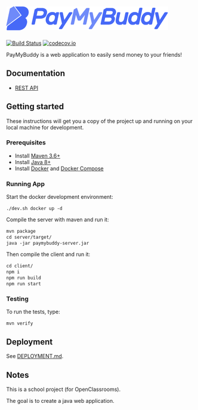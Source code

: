 # [![PayMyBuddy](client/src/assets/img/logo_32@2x.png?raw=true)](https://github.com/np111/P6_pay_my_buddy)
[![Build Status](https://travis-ci.com/np111/P6_pay_my_buddy.svg?branch=master)](https://travis-ci.com/np111/P6_pay_my_buddy) [![codecov.io](https://codecov.io/github/np111/P6_pay_my_buddy/coverage.svg?branch=master)](https://codecov.io/github/np111/P6_pay_my_buddy?branch=master)

PayMyBuddy is a web application to easily send money to your friends!

## Documentation

- [REST API](https://np111.github.io/P6_pay_my_buddy/)

## Getting started

These instructions will get you a copy of the project up and running on your
local machine for development.

### Prerequisites

- Install [Maven 3.6+](https://maven.apache.org/download.cgi)
- Install [Java 8+](https://adoptopenjdk.net/?variant=openjdk8&jvmVariant=hotspot)
- Install [Docker](https://docs.docker.com/get-docker/) and [Docker Compose](https://docs.docker.com/compose/install/)

### Running App

Start the docker development environment:
```
./dev.sh docker up -d
```

Compile the server with maven and run it:
```
mvn package
cd server/target/
java -jar paymybuddy-server.jar
```

Then compile the client and run it:
```
cd client/
npm i
npm run build
npm run start
```

### Testing

To run the tests, type:
```
mvn verify
```

## Deployment

See [DEPLOYMENT.md](./DEPLOYMENT.md).

## Notes

This is a school project (for OpenClassrooms).

The goal is to create a java web application.
